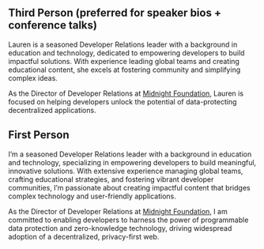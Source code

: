 ## Third Person (preferred for speaker bios + conference talks)
Lauren is a seasoned Developer Relations leader with a background in education and technology, dedicated to empowering developers to build impactful solutions. With experience leading global teams and creating educational content, she excels at fostering community and simplifying complex ideas. 

As the Director of Developer Relations at [Midnight Foundation](https://docs.midnight.network/), Lauren is focused on helping developers unlock the potential of data-protecting decentralized applications.

## First Person
I’m a seasoned Developer Relations leader with a background in education and technology, specializing in empowering developers to build meaningful, innovative solutions. With extensive experience managing global teams, crafting educational strategies, and fostering vibrant developer communities, I’m passionate about creating impactful content that bridges complex technology and user-friendly applications.  

As the Director of Developer Relations at [Midnight Foundation](https://docs.midnight.network/), I am committed to enabling developers to harness the power of programmable data protection and zero-knowledge technology, driving widespread adoption of a decentralized, privacy-first web.
